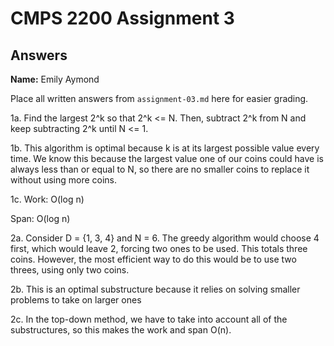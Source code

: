 # CMPS 2200 Assignment 3
## Answers

**Name:** Emily Aymond


Place all written answers from `assignment-03.md` here for easier grading.

1a. Find the largest 2^k so that 2^k <= N. Then, subtract 2^k from N and keep subtracting 2^k until N <= 1. 


1b. This algorithm is optimal because k is at its largest possible value every time. We know this because the largest value one of our coins could have is always less than or equal to N, so there are no smaller coins to replace it without using more coins.


1c. Work: O(log n)

Span: O(log n)


2a. Consider D = {1, 3, 4} and N = 6. The greedy algorithm would choose 4 first, which would leave 2, forcing two ones to be used. This totals three coins. However, the most efficient way to do this would be to use two threes, using only two coins.


2b. This is an optimal substructure because it relies on solving smaller problems to take on larger ones


2c. In the top-down method, we have to take into account all of the substructures, so this makes the work and span O(n).